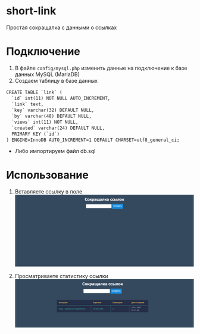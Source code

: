 # short-link
Простая сокращалка с данными о ссылках

# Подключение

1. В файле `config/mysql.php` изменить данные на подключение к базе данных MySQL (MariaDB)
2. Создаем таблицу в базе данных

```mysql
CREATE TABLE `link` (
  `id` int(11) NOT NULL AUTO_INCREMENT,
  `link` text,
  `key` varchar(32) DEFAULT NULL,
  `by` varchar(48) DEFAULT NULL,
  `views` int(11) NOT NULL,
  `created` varchar(24) DEFAULT NULL,
  PRIMARY KEY (`id`)
) ENGINE=InnoDB AUTO_INCREMENT=1 DEFAULT CHARSET=utf8_general_ci;
```

* Либо импортируем файл db.sql
# Использование

1. Вставляете ссылку в поле
![](img-gh/img-1.png)

2. Просматриваете статистику ссылки
![](img-gh/img-2.png)


